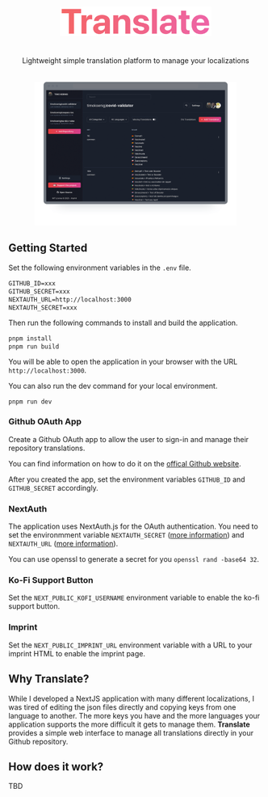 <div align="center" style="margin-bottom: 20px">
  <img src="./assets/translate-logo.png" width="300px" alt="Logo Translate" />
</div>

<br/>

<div align="center">
  Lightweight simple translation platform to manage your localizations
</div>

<br/>
<br/>

<div align="center">
  <img src="./public/browser-mockup-dark.png" width="400px" alt="Translate Preview" />
</div>

## Getting Started

Set the following environment variables in the `.env` file.

```
GITHUB_ID=xxx
GITHUB_SECRET=xxx
NEXTAUTH_URL=http://localhost:3000
NEXTAUTH_SECRET=xxx
```

Then run the following commands to install and build the application.

```
pnpm install
pnpm run build
```

You will be able to open the application in your browser with the URL `http://localhost:3000`.

You can also run the dev command for your local environment.

```
pnpm run dev
```

### Github OAuth App

Create a Github OAuth app to allow the user to sign-in and manage their repository translations.

You can find information on how to do it on the [offical Github website](https://docs.github.com/en/apps/oauth-apps/building-oauth-apps/creating-an-oauth-app).

After you created the app, set the environment variables `GITHUB_ID` and `GITHUB_SECRET` accordingly.

### NextAuth

The application uses NextAuth.js for the OAuth authentication. You need to set the environmment variable `NEXTAUTH_SECRET` ([more information](https://next-auth.js.org/configuration/options#secret)) and `NEXTAUTH_URL` ([more information](https://next-auth.js.org/configuration/options#nextauth_url)).

You can use openssl to generate a secret for you `openssl rand -base64 32`.

### Ko-Fi Support Button

Set the `NEXT_PUBLIC_KOFI_USERNAME` environment variable to enable the ko-fi support button.

### Imprint

Set the `NEXT_PUBLIC_IMPRINT_URL` environment variable with a URL to your imprint HTML to enable the imprint page.

## Why Translate?

While I developed a NextJS application with many different localizations, I was tired of editing the json files directly and copying keys from one language to another. The more keys you have and the more languages your application supports the more difficult it gets to manage them. **Translate** provides a simple web interface to manage all translations directly in your Github repository.

## How does it work?

TBD

